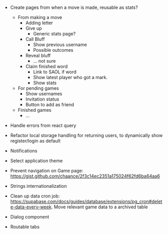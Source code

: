 - Create pages from when a move is made, reusable as stats?

  - From making a move
    - Adding letter
    - Give up
      - Generic stats page?
    - Call Bluff
      - Show previous username
      - Possible outcomes
    - Reveal bluff
      - ... not sure
    - Claim finished word
      - Link to SAOL if word
      - Show latest player who got a mark.
      - Show stats
  - For pending games
    - Show usernames
    - Invitation status
    - Button to add as friend
  - Finished games
    - ...

- Handle errors from react query
- Refactor local storage handling for returning users, to dynamically show register/login as default
- Notifications
- Select application theme
- Prevent navigation on Game page: https://gist.github.com/chaance/2f3c14ec2351a175024f62fd6ba64aa6
- Strings internationalization
- Clean up data cron job: https://supabase.com/docs/guides/database/extensions/pg_cron#delete-data-every-week. Move relevant game data to a archived table
- Dialog component
- Routable tabs

